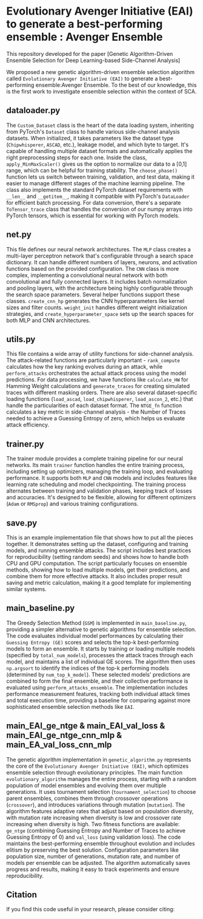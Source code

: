 # Evolutionary Avenger Initiative (EAI) to generate a best-performing ensemble : Avenger Ensemble

This repository developed for the paper [Genetic Algorithm-Driven Ensemble Selection for Deep Learning-based Side-Channel Analysis]

We proposed a new genetic algorithm-driven ensemble selection algorithm called `Evolutionary Avenger Initiative (EAI)` to generate a best-performing ensemble:Avenger Ensemble. To the best of our knowledge, this is the first work to investigate ensemble selection within the context of SCA.

## dataloader.py
The `Custom_Dataset` class is the heart of the data loading system, inheriting from PyTorch's `Dataset` class to handle various side-channel analysis datasets. When initialized, it takes parameters like the dataset type (`Chipwhisperer`, `ASCAD`, etc.), leakage model, and which byte to target. It's capable of handling multiple dataset formats and automatically applies the right preprocessing steps for each one.
Inside the class, `apply_MinMaxScaler()` gives us the option to normalize our data to a [0,1] range, which can be helpful for training stability. The `choose_phase()` function lets us switch between training, validation, and test data, making it easier to manage different stages of the machine learning pipeline.
The class also implements the standard PyTorch dataset requirements with `__len__` and `__getitem__`, making it compatible with PyTorch's `DataLoader` for efficient batch processing.
For data conversion, there's a separate `ToTensor_trace` class that handles the conversion of our numpy arrays into PyTorch tensors, which is essential for working with PyTorch models.

## net.py
This file defines our neural network architectures. The `MLP` class creates a multi-layer perceptron network that's configurable through a search space dictionary. It can handle different numbers of layers, neurons, and activation functions based on the provided configuration.
The `CNN` class is more complex, implementing a convolutional neural network with both convolutional and fully connected layers. It includes batch normalization and pooling layers, with the architecture being highly configurable through the search space parameters.
Several helper functions support these classes. `create_cnn_hp` generates the CNN hyperparameters like kernel sizes and filter counts. `weight_init` handles different weight initialization strategies, and `create_hyperparameter_space` sets up the search spaces for both MLP and CNN architectures.


## utils.py
This file contains a wide array of utility functions for side-channel analysis. The attack-related functions are particularly important - `rank_compute` calculates how the key ranking evolves during an attack, while `perform_attacks` orchestrates the actual attack process using the model predictions.
For data processing, we have functions like `calculate_HW` for Hamming Weight calculations and `generate_traces` for creating simulated traces with different masking orders. There are also several dataset-specific loading functions (`load_ascad`, `load_chipwhisperer`, `load_ascon_2`, etc.) that handle the particularities of each dataset format.
The `NTGE_fn` function calculates a key metric in side-channel analysis - the Number of Traces needed to achieve a Guessing Entropy of zero, which helps us evaluate attack efficiency.

## trainer.py
The trainer module provides a complete training pipeline for our neural networks. Its main `trainer` function handles the entire training process, including setting up optimizers, managing the training loop, and evaluating performance. It supports both `MLP` and `CNN` models and includes features like learning rate scheduling and model checkpointing.
The training process alternates between training and validation phases, keeping track of losses and accuracies. It's designed to be flexible, allowing for different optimizers (`Adam` or `RMSprop`) and various training configurations.

## save.py
This is an example implementation file that shows how to put all the pieces together. It demonstrates setting up the dataset, configuring and training models, and running ensemble attacks. The script includes best practices for reproducibility (setting random seeds) and shows how to handle both CPU and GPU computation.
The script particularly focuses on ensemble methods, showing how to load multiple models, get their predictions, and combine them for more effective attacks. It also includes proper result saving and metric calculation, making it a good template for implementing similar systems.

## main_baseline.py
The Greedy Selection Method (`GSM`) is implemented in `main_baseline.py`, providing a simpler alternative to genetic algorithms for ensemble selection. The code evaluates individual model performances by calculating their `Guessing Entropy (GE)` scores and selects the top-k best-performing models to form an ensemble. It starts by training or loading multiple models (specified by `total_num_models`), processes the attack traces through each model, and maintains a list of individual GE scores. The algorithm then uses `np.argsort` to identify the indices of the top-k performing models (determined by `num_top_k_model`). These selected models' predictions are combined to form the final ensemble, and their collective performance is evaluated using `perform_attacks_ensemble`. The implementation includes performance measurement features, tracking both individual attack times and total execution time, providing a baseline for comparing against more sophisticated ensemble selection methods like `EAI`.

## main_EAI_ge_ntge & main_EAI_val_loss & main_EAI_ge_ntge_cnn_mlp & main_EA_val_loss_cnn_mlp
The genetic algorithm implementation in `genetic_algorithm.py` represents the core of the `Evolutionary Avenger Initiative (EAI)`, which optimizes ensemble selection through evolutionary principles. The main function `evolutionary_algorithm` manages the entire process, starting with a random population of model ensembles and evolving them over multiple generations. It uses tournament selection (`tournament_selection`) to choose parent ensembles, combines them through crossover operations (`crossover`), and introduces variations through mutation (`mutation`). The algorithm features adaptive rates that adjust based on population diversity, with mutation rate increasing when diversity is low and crossover rate increasing when diversity is high. Two fitness functions are available: `ge_ntge` (combining Guessing Entropy and Number of Traces to achieve Guessing Entropy of 0) and `val_loss` (using validation loss). The code maintains the best-performing ensemble throughout evolution and includes elitism by preserving the best solution. Configuration parameters like population size, number of generations, mutation rate, and number of models per ensemble can be adjusted. The algorithm automatically saves progress and results, making it easy to track experiments and ensure reproducibility.

## Citation
If you find this code useful in your research, please consider citing:

